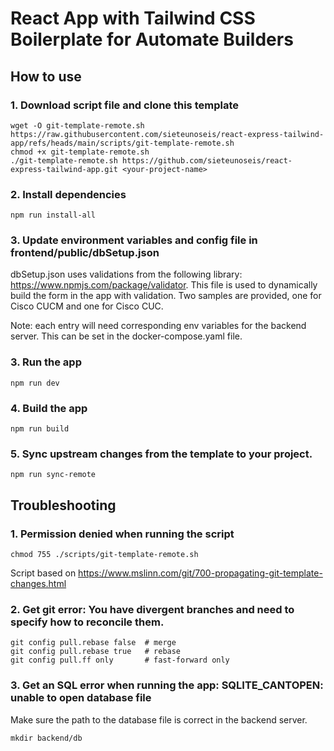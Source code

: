# React App with Tailwind CSS Boilerplate for Automate Builders

## How to use

### 1. Download script file and clone this template
```
wget -O git-template-remote.sh https://raw.githubusercontent.com/sieteunoseis/react-express-tailwind-app/refs/heads/main/scripts/git-template-remote.sh
chmod +x git-template-remote.sh
./git-template-remote.sh https://github.com/sieteunoseis/react-express-tailwind-app.git <your-project-name>
```
### 2. Install dependencies
```
npm run install-all
```
### 3. Update environment variables and config file in frontend/public/dbSetup.json

dbSetup.json uses validations from the following library: https://www.npmjs.com/package/validator. This file is used to dynamically build the form in the app with validation. Two samples are provided, one for Cisco CUCM and one for Cisco CUC. 

Note: each entry will need corresponding env variables for the backend server. This can be set in the docker-compose.yaml file.

### 3. Run the app
```
npm run dev
```

### 4. Build the app

```
npm run build
```

### 5. Sync upstream changes from the template to your project.
```
npm run sync-remote
```

## Troubleshooting

### 1. Permission denied when running the script

```
chmod 755 ./scripts/git-template-remote.sh
```

Script based on https://www.mslinn.com/git/700-propagating-git-template-changes.html

### 2. Get git error: You have divergent branches and need to specify how to reconcile them.

```
git config pull.rebase false  # merge
git config pull.rebase true   # rebase
git config pull.ff only       # fast-forward only
```

### 3. Get an SQL error when running the app: SQLITE_CANTOPEN: unable to open database file

Make sure the path to the database file is correct in the backend server.

```
mkdir backend/db
```